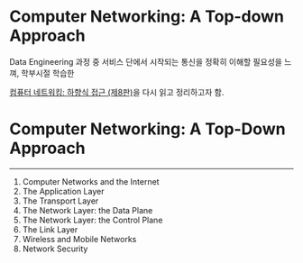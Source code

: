 # Computer Networking: A Top-down Approach

Data Engineering 과정 중 서비스 단에서 시작되는 통신을 정확히 이해할 필요성을 느껴, 학부시절 학습한

[컴퓨터 네트워킹: 하향식 접근 (제8판)](https://product.kyobobook.co.kr/detail/S000003156025)을 다시 읽고 정리하고자 함.

# Computer Networking: A Top-Down Approach
----
1. Computer Networks and the Internet
2. The Application Layer
3. The Transport Layer
4. The Network Layer: the Data Plane
5. The Network Layer: the Control Plane
6. The Link Layer
7. Wireless and Mobile Networks
8. Network Security